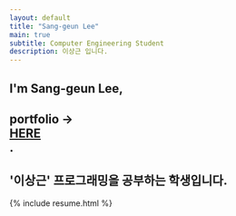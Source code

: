 ```yaml
---
layout: default
title: "Sang-geun Lee"
main: true
subtitle: Computer Engineering Student
description: 이상근 입니다.
---
```

<div class="intro-animation">
<section class="explanation">
    <h1 class="intro">
    I'm Sang-geun Lee,
    </h1>
    <h1 class="intro">portfolio ->  
        <div class="intro-link">
            <a class="transition" href="http://s4ng.github.io/portfolio" target="_blank">
                HERE
            </a>
            <div class="underline-mask transition"></div>
            <div class="underline"></div>
        </div>.
    </h1>
    <h2 class="intro">'이상근' 프로그래밍을 공부하는 학생입니다.</h2>
</section>
</div>
{% include resume.html %}
